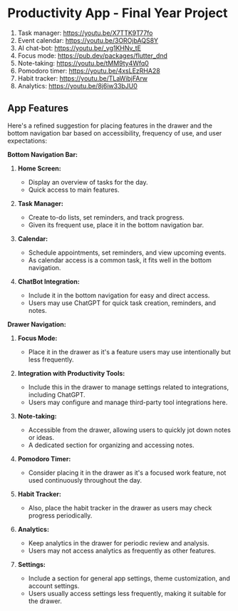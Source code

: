 # Productivity App - Final Year Project

1. Task manager: https://youtu.be/X7TTK9T77fo
2. Event calendar: https://youtu.be/3OROjbAQS8Y
3. AI chat-bot: https://youtu.be/_yg1KHNv_tE
4. Focus mode: https://pub.dev/packages/flutter_dnd
5. Note-taking: https://youtu.be/tMM9ty4Wfq0
6. Pomodoro timer: https://youtu.be/4xsLEzRHA28
7. Habit tracker: https://youtu.be/TLaWibjFArw
8. Analytics: https://youtu.be/8j6iw33bJU0

## App Features

Here's a refined suggestion for placing features in the drawer and the bottom navigation bar based on accessibility, frequency of use, and user expectations:

**Bottom Navigation Bar:**

1. **Home Screen:**
   - Display an overview of tasks for the day.
   - Quick access to main features.

2. **Task Manager:**
   - Create to-do lists, set reminders, and track progress.
   - Given its frequent use, place it in the bottom navigation bar.

3. **Calendar:**
   - Schedule appointments, set reminders, and view upcoming events.
   - As calendar access is a common task, it fits well in the bottom navigation.

4. **ChatBot Integration:**
   - Include it in the bottom navigation for easy and direct access.
   - Users may use ChatGPT for quick task creation, reminders, and notes.

**Drawer Navigation:**

1. **Focus Mode:**
   - Place it in the drawer as it's a feature users may use intentionally but less frequently.

2. **Integration with Productivity Tools:**
   - Include this in the drawer to manage settings related to integrations, including ChatGPT.
   - Users may configure and manage third-party tool integrations here.

3. **Note-taking:**
   - Accessible from the drawer, allowing users to quickly jot down notes or ideas.
   - A dedicated section for organizing and accessing notes.

4. **Pomodoro Timer:**
   - Consider placing it in the drawer as it's a focused work feature, not used continuously throughout the day.

5. **Habit Tracker:**
   - Also, place the habit tracker in the drawer as users may check progress periodically.

6. **Analytics:**
   - Keep analytics in the drawer for periodic review and analysis.
   - Users may not access analytics as frequently as other features.

7. **Settings:**
   - Include a section for general app settings, theme customization, and account settings.
   - Users usually access settings less frequently, making it suitable for the drawer.